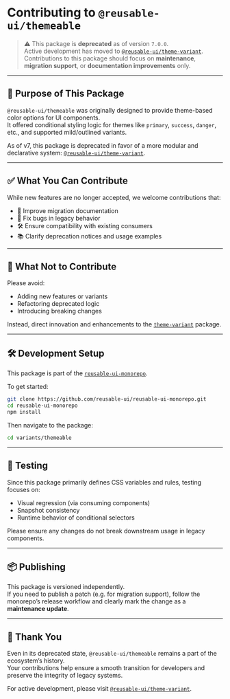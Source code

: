 # Contributing to `@reusable-ui/themeable`

> ⚠️ This package is **deprecated** as of version `7.0.0`.  
> Active development has moved to [`@reusable-ui/theme-variant`](https://www.npmjs.com/package/@reusable-ui/theme-variant).  
> Contributions to this package should focus on **maintenance**, **migration support**, or **documentation improvements** only.

---

## 🧭 Purpose of This Package

`@reusable-ui/themeable` was originally designed to provide theme-based color options for UI components.  
It offered conditional styling logic for themes like `primary`, `success`, `danger`, etc., and supported mild/outlined variants.

As of v7, this package is deprecated in favor of a more modular and declarative system: [`@reusable-ui/theme-variant`](https://www.npmjs.com/package/@reusable-ui/theme-variant).

---

## ✅ What You Can Contribute

While new features are no longer accepted, we welcome contributions that:

- 🧹 Improve migration documentation
- 🧪 Fix bugs in legacy behavior
- 🛠️ Ensure compatibility with existing consumers
- 📚 Clarify deprecation notices and usage examples

---

## 🚫 What Not to Contribute

Please avoid:

- Adding new features or variants
- Refactoring deprecated logic
- Introducing breaking changes

Instead, direct innovation and enhancements to the [`theme-variant`](https://github.com/reusable-ui/reusable-ui-monorepo/tree/main/variants/theme-variant) package.

---

## 🛠 Development Setup

This package is part of the [`reusable-ui-monorepo`](https://github.com/reusable-ui/reusable-ui-monorepo).

To get started:

```bash
git clone https://github.com/reusable-ui/reusable-ui-monorepo.git
cd reusable-ui-monorepo
npm install
```

Then navigate to the package:

```bash
cd variants/themeable
```

---

## 🧪 Testing

Since this package primarily defines CSS variables and rules, testing focuses on:

- Visual regression (via consuming components)
- Snapshot consistency
- Runtime behavior of conditional selectors

Please ensure any changes do not break downstream usage in legacy components.

---

## 📦 Publishing

This package is versioned independently.  
If you need to publish a patch (e.g. for migration support), follow the monorepo’s release workflow and clearly mark the change as a **maintenance update**.

---

## 🙏 Thank You

Even in its deprecated state, `@reusable-ui/themeable` remains a part of the ecosystem’s history.  
Your contributions help ensure a smooth transition for developers and preserve the integrity of legacy systems.

For active development, please visit [`@reusable-ui/theme-variant`](https://github.com/reusable-ui/reusable-ui-monorepo/tree/main/variants/theme-variant).
